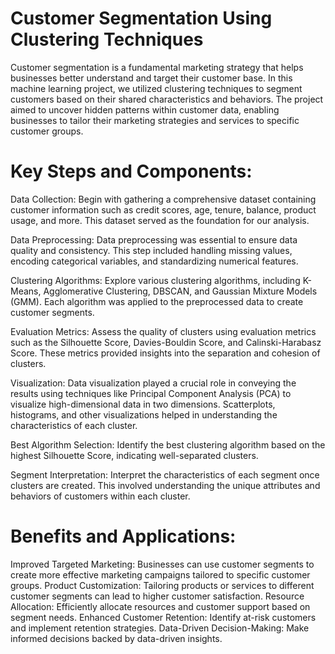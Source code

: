 # Customer Segmentation Using Clustering Techniques
Customer segmentation is a fundamental marketing strategy that helps businesses better understand and target their customer base. In this machine learning project, we utilized clustering techniques to segment customers based on their shared characteristics and behaviors. The project aimed to uncover hidden patterns within customer data, enabling businesses to tailor their marketing strategies and services to specific customer groups.

# Key Steps and Components:
Data Collection: Begin with gathering a comprehensive dataset containing customer information such as credit scores, age, tenure, balance, product usage, and more. This dataset served as the foundation for our analysis.

Data Preprocessing: Data preprocessing was essential to ensure data quality and consistency. This step included handling missing values, encoding categorical variables, and standardizing numerical features.

Clustering Algorithms: Explore various clustering algorithms, including K-Means, Agglomerative Clustering, DBSCAN, and Gaussian Mixture Models (GMM). Each algorithm was applied to the preprocessed data to create customer segments.

Evaluation Metrics: Assess the quality of clusters using evaluation metrics such as the Silhouette Score, Davies-Bouldin Score, and Calinski-Harabasz Score. These metrics provided insights into the separation and cohesion of clusters.

Visualization: Data visualization played a crucial role in conveying the results using techniques like Principal Component Analysis (PCA) to visualize high-dimensional data in two dimensions. Scatterplots, histograms, and other visualizations helped in understanding the characteristics of each cluster.

Best Algorithm Selection: Identify the best clustering algorithm based on the highest Silhouette Score, indicating well-separated clusters.

Segment Interpretation: Interpret the characteristics of each segment once clusters are created. This involved understanding the unique attributes and behaviors of customers within each cluster.

# Benefits and Applications:

Improved Targeted Marketing: Businesses can use customer segments to create more effective marketing campaigns tailored to specific customer groups.
Product Customization: Tailoring products or services to different customer segments can lead to higher customer satisfaction.
Resource Allocation: Efficiently allocate resources and customer support based on segment needs.
Enhanced Customer Retention: Identify at-risk customers and implement retention strategies.
Data-Driven Decision-Making: Make informed decisions backed by data-driven insights.
